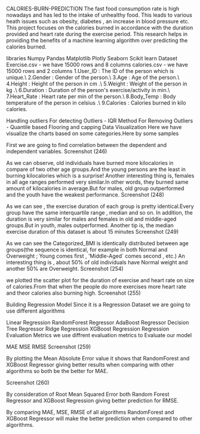 CALORIES-BURN-PREDICTION
The fast food consumption rate is high nowadays and has led to the intake of unhealthy food. This leads to various heath issues such as obesity, diabetes , an increase in blood pressure etc. This project focuses on the calories burned in accordance with the duration provided and heart rate during the exercise period. This research helps in providing the benefits of a machine learning algorithm over predicting the calories burned.

libraries
Numpy
Pandas
Matplotlib
Plotly
Seaborn
Scikit learn
Dataset
Exercise.csv - we have 15000 rows and 8 columns
calories.csv - we have 15000 rows and 2 columns
1.User_ID : The ID of the person which is unique.\ 2.Gender : Gender of the person.\ 3.Age : Age of the person.\ 4.Height : Height of the person in cm .\ 5.Weight : Weight of the person in kg .\ 6.Duration : Duration of the person's exercise/activity in min.\ 7.Heart_Rate : Heart rate per min of the person.\ 8.Body_Temp : Body temperature of the person in celsius .\ 9.Calories : Calories burned in kilo calories.

Handling outliers
For detecting Outliers - IQR Method
For Removing Outliers - Quantile based Flooring and capping
Data Visualization
Here we have visualize the charts based on some categories.Here by some samples

First we are going to find correlation between the dependent and independent variables. Screenshot (246)

As we can observe, old individuals have burned more kilocalories in compare of two other age groups.And the young persons are the least in burning kilocalories which is a surprise! Another interesting thing is, females in all age ranges performed very similar.In other words, they burned same amount of kilocalories in average.But for males, old group outperformed and the youth have the weakest performance. Screenshot (248)

As we can see , the exercise duration of each group is pretty identical.Every group have the same interquartile range , median and so on. In addition, the duration is very similar for males and females in old and middle-aged groups.But in youth, males outperformed. Another tip is, the median exercise duration of this dataset is about 15 minutes Screenshot (249)

As we can see the Categorized_BMI is identically distributed between age groups(the sequence is identical, for example in both Normal and Overweight ; Young comes first , 'Middle-Aged` comes second , etc.) An interesting thing is , about 50% of old individuals have Normal weight and another 50% are Overweight. Screenshot (254)

we plotted the scatter plot for the duration of exercise and heart rate on size of calories.From that when the people do more exercises more heart rate and theor calories also burning high. Screenshot (255)

Building Regression Model
Since it is a Regression Dataset we are going to use different algorithms

Linear Regression
RandomForest Regressor
AdaBoost Regressor
Decision Tree Regressor
Ridge Regression
XGBoost Regression
Regression Evaluation Metrics
we use diffrent evaluation metrics to Evaluate our model

MAE
MSE
RMSE
Screenshot (259)

By plotting the Mean Absolute Error value it shows that RandomForest and XGBoost Regressor giving better results when comparing with other algorithms so both be the better for MAE.

Screenshot (260)

By consideration of Root Mean Squared Error both Random Forest Regressor and XGBoost Regression giving better prediction for RMSE.

By comparing MAE, MSE, RMSE of all algorithms RandomForest and XGBoost Regressor will make the better prediction when compared to other algorithms.
